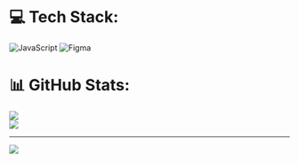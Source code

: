 # 💻 Tech Stack:

![JavaScript](https://img.shields.io/badge/javascript-%23323330.svg?style=for-the-badge&logo=javascript&logoColor=%23F7DF1E) ![Figma](https://img.shields.io/badge/figma-%23F24E1E.svg?style=for-the-badge&logo=figma&logoColor=white)

# 📊 GitHub Stats:

![](https://github-readme-stats.vercel.app/api?username=arsa24&theme=dark&hide_border=false&include_all_commits=true&count_private=false)<br/>
![](https://github-readme-stats.vercel.app/api/top-langs/?username=arsa24&theme=dark&hide_border=false&include_all_commits=true&count_private=false&layout=compact)

---

[![](https://visitcount.itsvg.in/api?id=arsa24&icon=2&color=12)](https://visitcount.itsvg.in)

<!-- Proudly created with GPRM ( https://gprm.itsvg.in ) -->
